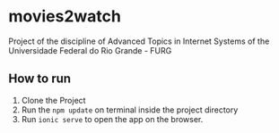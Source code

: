 # movies2watch
Project of the discipline of Advanced Topics in Internet Systems of the Universidade Federal do Rio Grande - FURG

## How to run
1. Clone the Project
2. Run the `npm update` on terminal inside the project directory
3. Run `ionic serve` to open the app on the browser.

